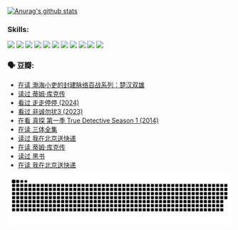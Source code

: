 
[![Anurag's github stats](https://github-readme-stats.vercel.app/api?username=w940853815)](https://github.com/anuraghazra/github-readme-stats)

### Skills:

<code><img height="32" src="https://cdn.jsdelivr.net/npm/simple-icons@v5/icons/python.svg"></code>
<code><img height="32" src="https://cdn.jsdelivr.net/npm/simple-icons@v5/icons/javascript.svg"></code>
<code><img height="32" src="https://cdn.jsdelivr.net/npm/simple-icons@v5/icons/django.svg"></code>
<code><img height="32" src="https://cdn.jsdelivr.net/npm/simple-icons@v5/icons/flask.svg"></code>
<code><img height="32" src="https://cdn.jsdelivr.net/npm/simple-icons@v5/icons/vuetify.svg"></code>
<code><img height="32" src="https://cdn.jsdelivr.net/npm/simple-icons@v5/icons/git.svg"></code>
<code><img height="32" src="https://cdn.jsdelivr.net/npm/simple-icons@v5/icons/docker.svg"></code>
<code><img height="32" src="https://cdn.jsdelivr.net/npm/simple-icons@v5/icons/postgresql.svg"></code>
<code><img height="32" src="https://cdn.jsdelivr.net/npm/simple-icons@v5/icons/elasticsearch.svg"></code>
<code><img height="32" src="https://cdn.jsdelivr.net/npm/simple-icons@v5/icons/macos.svg"></code>
<code><img height="32" src="https://cdn.jsdelivr.net/npm/simple-icons@v5/icons/linux.svg"></code>

### 🗣 豆瓣:

<!-- DOUBAN-ACTIVITIES:START -->
- [在读 渤海小吏的封建脉络百战系列：楚汉双雄](https://www.douban.com/people/136069238/status/4700950146/?_i=25394568)
- [读过 蒂姆·库克传](https://www.douban.com/people/136069238/status/4700949869/?_i=25394568)
- [看过 走走停停‎ (2024)](https://www.douban.com/people/136069238/status/4684430230/?_i=25394568)
- [看过 非诚勿扰3‎ (2023)](https://www.douban.com/people/136069238/status/4676324100/?_i=25394568)
- [在看 真探 第一季 True Detective Season 1‎ (2014)](https://www.douban.com/people/136069238/status/4673382852/?_i=25394568)
- [在读 三体全集](https://www.douban.com/people/136069238/status/4672842521/?_i=25394568)
- [读过 我在北京送快递](https://www.douban.com/people/136069238/status/4672842036/?_i=25394568)
- [在读 蒂姆·库克传](https://www.douban.com/people/136069238/status/4663517053/?_i=25394568)
- [读过 黑书](https://www.douban.com/people/136069238/status/4663516022/?_i=25394568)
- [在读 我在北京送快递](https://www.douban.com/people/136069238/status/4658098365/?_i=25394568)
<!-- DOUBAN-ACTIVITIES:END -->


![Snake animation](https://raw.githubusercontent.com/w940853815/w940853815/output/github-contribution-grid-snake.svg)

<!--
**w940853815/w940853815** is a ✨ _special_ ✨ repository because its `README.md` (this file) appears on your GitHub profile.

Here are some ideas to get you started:

- 🔭 I’m currently working on ...
- 🌱 I’m currently learning ...
- 👯 I’m looking to collaborate on ...
- 🤔 I’m looking for help with ...
- 💬 Ask me about ...
- 📫 How to reach me: ...
- 😄 Pronouns: ...
- ⚡ Fun fact: ...
-->
